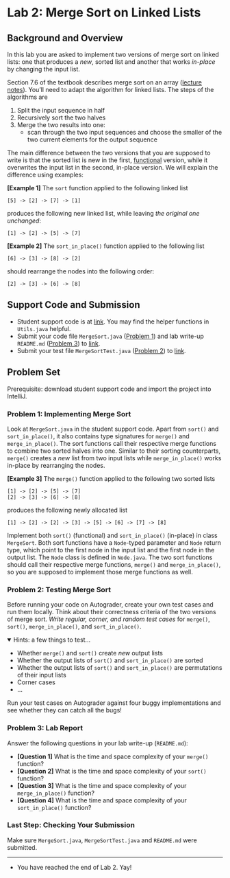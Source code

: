 # Lab 2: Merge Sort on Linked Lists

## Background and Overview

In this lab you are asked to implement two versions of merge sort on linked lists:
one that produces a _new_, sorted list and another that works _in-place_ by changing
the input list.

Section 7.6 of the textbook describes merge sort on an array ([lecture notes](./lectures/more-algo-analysis.html)).
You’ll need to adapt the algorithm for linked lists. The steps of the algorithms are

1. Split the input sequence in half
2. Recursively sort the two halves
3. Merge the two results into one:
   - scan through the two input sequences and choose the smaller of the two
     current elements for the output sequence

The main difference between the two versions that you are supposed to write
is that the sorted list is new in the first, [functional](https://en.wikipedia.org/wiki/Functional_programming)
version, while it overwrites the input list in the second, in-place version.
We will explain the difference using examples:

**[Example 1]** The `sort` function applied to the following linked list

```
[5] -> [2] -> [7] -> [1]
```

produces the following new linked list, while leaving _the original one unchanged_:

```
[1] -> [2] -> [5] -> [7]
```

**[Example 2]** The `sort_in_place()` function applied to the following list

```
[6] -> [3] -> [8] -> [2]
```

should rearrange the nodes into the following order:

```
[2] -> [3] -> [6] -> [8]
```

## Support Code and Submission

+ Student support code is at [link](https://github.com/IUDataStructuresCourse/merge-sort-list-student-support-code).
  You may find the helper functions in `Utils.java` helpful.
+ Submit your code file `MergeSort.java` ([Problem 1](#problem-1-implementing-merge-sort))
  and lab write-up `README.md` ([Problem 3](#problem-3-lab-report)) to
  [link](https://autograder.luddy.indiana.edu/web/project/936).
+ Submit your test file `MergeSortTest.java` ([Problem 2](#problem-2-testing-merge-sort)) to
    [link](https://autograder.luddy.indiana.edu/web/project/942).

## Problem Set

Prerequisite: download student support code and import the project into IntelliJ.

### Problem 1: Implementing Merge Sort

Look at `MergeSort.java` in the student support code. Apart from `sort()` and `sort_in_place()`,
it also contains type signatures for `merge()` and `merge_in_place()`. The sort functions call
their respective merge functions to combine two sorted halves into one. Similar to their sorting
counterparts, `merge()` creates a _new_ list from two input lists while `merge_in_place()` works
in-place by rearranging the nodes.

**[Example 3]** The `merge()` function applied to the following two sorted lists

```
[1] -> [2] -> [5] -> [7]
[2] -> [3] -> [6] -> [8]
```

produces the following newly allocated list

```
[1] -> [2] -> [2] -> [3] -> [5] -> [6] -> [7] -> [8]
```

Implement both `sort()` (functional) and `sort_in_place()` (in-place) in class `MergeSort`.
Both sort functions have a `Node`-typed parameter and `Node` return type, which point to
the first node in the input list and the first node in the output list.
The `Node` class is defined in `Node.java`.
The two sort functions should call their respective merge functions, `merge()` and
`merge_in_place()`, so you are supposed to implement those merge functions as well.


### Problem 2: Testing Merge Sort

Before running your code on Autograder, create your own test cases and run them locally.
Think about their correctness criteria of the two versions of merge sort.
_Write regular, corner, and random test cases_ for `merge()`, `sort()`, `merge_in_place()`,
and `sort_in_place()`.

<details open="true">
  <summary>Hints: a few things to test...</summary>
  <ul>
    <li>Whether <code>merge()</code> and <code>sort()</code> create <em>new</em> output lists</li>
    <li>Whether the output lists of <code>sort()</code> and <code>sort_in_place()</code> are sorted</li>
    <li>Whether the output lists of <code>sort()</code> and <code>sort_in_place()</code> are permutations
        of their input lists</li>
    <li>Corner cases</li>
    <li>...</li>
  </ul>
</details>

Run your test cases on Autograder against four buggy implementations and see whether they can
catch all the bugs!


### Problem 3: Lab Report

Answer the following questions in your lab write-up (`README.md`):

+ **[Question 1]** What is the time and space complexity of your `merge()` function?
+ **[Question 2]** What is the time and space complexity of your `sort()` function?
+ **[Question 3]** What is the time and space complexity of your `merge_in_place()` function?
+ **[Question 4]** What is the time and space complexity of your `sort_in_place()` function?

### Last Step: Checking Your Submission

Make sure `MergeSort.java`, `MergeSortTest.java` and `README.md` were submitted.

-----------------

* You have reached the end of Lab 2. Yay!
